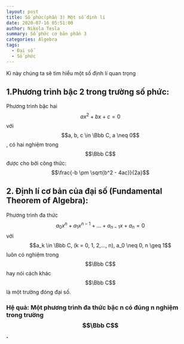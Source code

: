 ```yaml
---
layout: post
title: Số phức(phần 3) Một số định lí
date: 2020-07-16 05:51:00
author: Nikola Tesla
summary: Số phức cơ bản phần 3
categories: Algebra
tags: 
  - Đại số
  - Số phức
---
```


Kì này chúng ta sẽ tìm hiểu một số định lí quan trọng  
## 1.Phương trình bậc 2 trong trường số phức:  
Phương trình bậc hai $$ax^2 + bx + c = 0$$ với $$a, b, c \in \Bbb C, a \neq 0$$, có hai nghiệm trong $$\Bbb C$$ được cho bởi công thức: $$\frac{-b \pm \sqrt{b^2 - 4ac}}{2a}$$  
## 2. Định lí cơ bản của đại số (Fundamental Theorem of Algebra):  
Phương trình đa thức $$a_0x^n + a_1x^{n - 1} + ... + a_{n - 1}x + a_n = 0$$ với $$a_k \in \Bbb C, (k = 0, 1, 2,..., n), a_0 \neq 0, n \geq 1$$ luôn có nghiệm trong $$\Bbb C$$ hay nói cách khác $$\Bbb C$$ là một trường đóng đại số.  
### Hệ quả: Một phương trình đa thức bậc n có đúng n nghiệm trong trường $$\Bbb C$$.  

